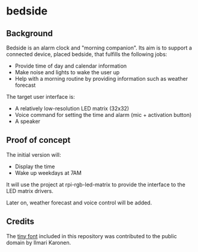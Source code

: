 # bedside

## Background

Bedside is an alarm clock and "morning companion". Its aim is to support a
connected device, placed bedside, that fulfills the following jobs:
* Provide time of day and calendar information
* Make noise and lights to wake the user up
* Help with a morning routine by providing information such as weather
  forecast

The target user interface is:
* A relatively low-resolution LED matrix (32x32)
* Voice command for setting the time and alarm (mic + activation button)
* A speaker

## Proof of concept

The initial version will:
* Display the time
* Wake up weekdays at 7AM

It will use the project at rpi-rgb-led-matrix to provide the interface to the
LED matrix drivers.

Later on, weather forecast and voice control will be added.

## Credits

The
[tiny font](https://fontstruct.com/fontstructions/show/1404325/cg-pixel-4x5-2)
included in this repository was contributed to the public domain by Ilmari
Karonen.

